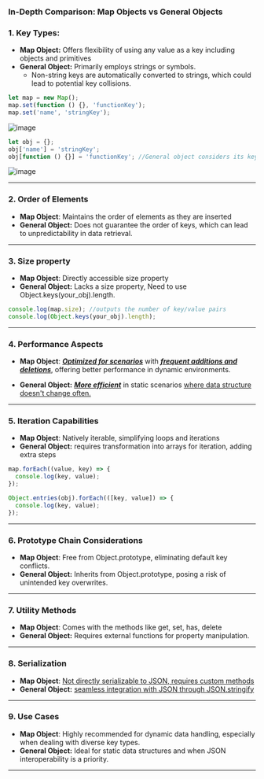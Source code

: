 ### In-Depth Comparison: Map Objects vs General Objects

### 1. Key Types:

- **Map Object:** Offers flexibility of using any value as a key including objects and primitives
- **General Object:** Primarily employs strings or symbols.
  - Non-string keys are automatically converted to strings, which could lead to potential key collisions.

```js
let map = new Map();
map.set(function () {}, 'functionKey');
map.set('name', 'stringKey');
```
<!-- HERE 1 -->
![image](https://github.com/saiteja-gatadi1996/interview_prep/assets/42731246/cd57ce5e-84f0-42de-93aa-417c94508f00)

```js
let obj = {};
obj['name'] = 'stringKey';
obj[function () {}] = 'functionKey'; //General object considers its key as a string by converting it.
```
<!-- HERE 2 -->

![image](https://github.com/saiteja-gatadi1996/interview_prep/assets/42731246/5b1ef7bc-b666-4a88-9c4b-6fb292577d4f)

---

### 2. Order of Elements

- **Map Object**: Maintains the order of elements as they are inserted
- **General Object:** Does not guarantee the order of keys, which can lead to unpredictability in data retrieval.

---

### 3. Size property

- **Map Object**: Directly accessible size property
- **General Object:** Lacks a size property, Need to use Object.keys(your_obj).length.

```js
console.log(map.size); //outputs the number of key/value pairs
console.log(Object.keys(your_obj).length);
```

---

### 4. Performance Aspects

- **Map Object**: <u>**_Optimized for scenarios_**</u> with <u>**_frequent additions and deletions_**</u>, offering better performance in dynamic environments.

- **General Object:** <u>**_More efficient_**</u> in static scenarios <u>where data structure doesn't change often.</u>

---

### 5. Iteration Capabilities

- **Map Object**: Natively iterable, simplifying loops and iterations
- **General Object:** requires transformation into arrays for iteration, adding extra steps

```js
map.forEach((value, key) => {
  console.log(key, value);
});

Object.entries(obj).forEach(([key, value]) => {
  console.log(key, value);
});
```

---

### 6. Prototype Chain Considerations

- **Map Object**: Free from Object.prototype, eliminating default key conflicts.
- **General Object:** Inherits from Object.prototype, posing a risk of unintended key overwrites.

---

### 7. Utility Methods

- **Map Object**: Comes with the methods like get, set, has, delete
- **General Object:** Requires external functions for property manipulation.

---

### 8. Serialization

- **Map Object**: <u>Not directly serializable to JSON, requires custom methods</u>
- **General Object:** <u>seamless integration with JSON through JSON.stringify</u>

---

### 9. Use Cases

- **Map Object**: Highly recommended for dynamic data handling, especially when dealing with diverse key types.
- **General Object:** Ideal for static data structures and when JSON interoperability is a priority.
---
